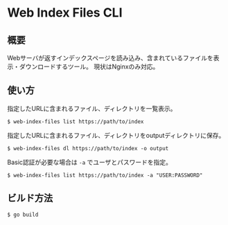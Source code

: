 # Web Index Files CLI

## 概要

Webサーバが返すインデックスページを読み込み、含まれているファイルを表示・ダウンロードするツール。
現状はNginxのみ対応。

## 使い方

指定したURLに含まれるファイル、ディレクトリを一覧表示。

```
$ web-index-files list https://path/to/index
```

指定したURLに含まれるファイル、ディレクトリをoutputディレクトリに保存。

```
$ web-index-files dl https://path/to/index -o output
```

Basic認証が必要な場合は `-a` でユーザとパスワードを指定。

```
$ web-index-files list https://path/to/index -a "USER:PASSWORD"
```

## ビルド方法

```
$ go build
```
